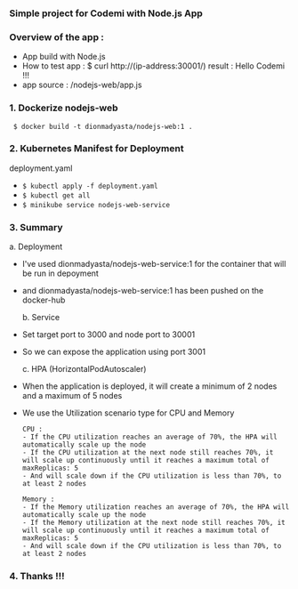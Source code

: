 ### Simple project for Codemi with Node.js App

### Overview of the app :

- App build with Node.js
- How to test app :
  $ curl http://(ip-address:30001/) 
     result : Hello Codemi !!!
- app source :
  /nodejs-web/app.js

### 1. Dockerize nodejs-web
 
  ``` $ docker build -t dionmadyasta/nodejs-web:1 .```

### 2. Kubernetes Manifest for Deployment

  deployment.yaml
 
 -  ```$ kubectl apply -f deployment.yaml ```
 -  ```$ kubectl get all ```
 -  ```$ minikube service nodejs-web-service ``` 
  
### 3. Summary

  a.  Deployment

- I've used dionmadyasta/nodejs-web-service:1 for the container that will be run in depoyment
- and dionmadyasta/nodejs-web-service:1 has been pushed on the docker-hub

  b.  Service

- Set target port to 3000 and node port to 30001
- So we can expose the application using port 3001

  c.  HPA (HorizontalPodAutoscaler)

- When the application is deployed, it will create a minimum of 2 nodes and a maximum of 5 nodes
- We use the Utilization scenario type for CPU and Memory

      CPU : 
      - If the CPU utilization reaches an average of 70%, the HPA will automatically scale up the node
      - If the CPU utilization at the next node still reaches 70%, it will scale up continuously until it reaches a maximum total of maxReplicas: 5
      - And will scale down if the CPU utilization is less than 70%, to at least 2 nodes

      Memory :
      - If the Memory utilization reaches an average of 70%, the HPA will automatically scale up the node
      - If the Memory utilization at the next node still reaches 70%, it will scale up continuously until it reaches a maximum total of maxReplicas: 5
      - And will scale down if the CPU utilization is less than 70%, to at least 2 nodes



### 4. Thanks !!!
